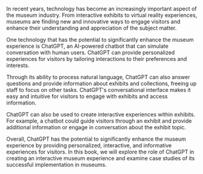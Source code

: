 
In recent years, technology has become an increasingly important aspect of the museum industry. From interactive exhibits to virtual reality experiences, museums are finding new and innovative ways to engage visitors and enhance their understanding and appreciation of the subject matter.

One technology that has the potential to significantly enhance the museum experience is ChatGPT, an AI-powered chatbot that can simulate conversation with human users. ChatGPT can provide personalized experiences for visitors by tailoring interactions to their preferences and interests.

Through its ability to process natural language, ChatGPT can also answer questions and provide information about exhibits and collections, freeing up staff to focus on other tasks. ChatGPT's conversational interface makes it easy and intuitive for visitors to engage with exhibits and access information.

ChatGPT can also be used to create interactive experiences within exhibits. For example, a chatbot could guide visitors through an exhibit and provide additional information or engage in conversation about the exhibit topic.

Overall, ChatGPT has the potential to significantly enhance the museum experience by providing personalized, interactive, and informative experiences for visitors. In this book, we will explore the role of ChatGPT in creating an interactive museum experience and examine case studies of its successful implementation in museums.
